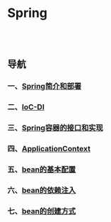 # Spring

<br><br>

## 导航

### 一、[Spring简介和部署](Spring简介和部署.md#spring简介和部署)
### 二、[IoC-DI](IoC-DI.md#ioc-di)
### 三、[Spring容器的接口和实现](Spring容器的接口和实现.md#spring容器的接口和实现)
### 四、[ApplicationContext](ApplicationContext.md#applicationcontext)
### 五、[bean的基本配置](bean的基本配置.md#bean的基本配置)
### 六、[bean的依赖注入](bean的依赖注入.md#bean的依赖注入)
### 七、[bean的创建方式](bean的创建方式.md#bean的创建方式)
